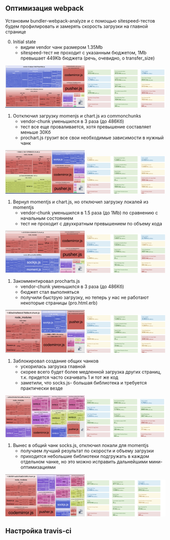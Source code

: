 ## Оптимизация webpack

Установим bundler-webpack-analyze и с помощью sitespeed-тестов будем профилировать и замерять скорость загрузки на главной странице

0) Initial state
   - видим vendor чанк размером 1.35Mb
   - sitespeed-тест не проходит с указанным бюджетом, 1Mb превышает 449Kb бюджета (речь, очевидно, о transfer_size)

  <img src="ba-0.png" width="49%">
  <img src="ss-0.png" width="49%">

1) Оотключил загрузку momenjs и chart.js из commonchunks
   - vendor-chunk уменьшился в 3 раза (до 486Кб)
   - тест все еще проваливается, хотя превышение составляет меньше 30Кб
   - prochart.js грузит все свои необходимые зависимости в нужный чанк

  <img src="ba-1.png" width="49%">
  <img src="ss-1.png" width="49%">

1) Вернул momentjs и chart.js, но отключил загрузку локалей из momentjs
   - vendor-chunk уменьшился в 1.5 раза (до 1Mb) по сравнению с начальным состоянием
   - тест не проходит с двухкратным превышением по объему кода

  <img src="ba-2.png" width="49%">
  <img src="ss-2.png" width="49%">

1) Закомментировал procharts.js
   - vendor-chunk уменьшился в 3 раза (до 486Кб)
   - бюджет стал выполняться
   - получили быструю загрузку, но теперь у нас не работают некоторые страницы (pro.html.erb)

  <img src="ba-3.png" width="49%">
  <img src="ss-3.png" width="49%">

1) Заблокировал создание общих чанков
   - ускорилась загрузка главной
   - скорее всего будет более медленной загрузка других страниц, т.к. придется часто скачивать 1 и тот же код
   - заметили, что socks.js- большая библиотека и требуется практически везде

  <img src="ba-4.png" width="49%">
  <img src="ss-4.png" width="49%">

1) Вынес в общий чанк socks.js, отключил локали для momentjs
   - получаем лучший результат по скорости и объему загрузки
   - приходится небольшие библиотеки подгружать в каждом отдельном чанке, но это можно исправить дальнейшими мини-оптимизациями

  <img src="ba-5.png" width="49%">
  <img src="ss-5.png" width="49%">

## Настройка travis-ci


